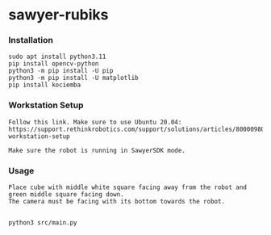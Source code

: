 # sawyer-rubiks

### Installation
```
sudo apt install python3.11
pip install opencv-python
python3 -m pip install -U pip
python3 -m pip install -U matplotlib
pip install kociemba
```

### Workstation Setup
```
Follow this link. Make sure to use Ubuntu 20.04: 
https://support.rethinkrobotics.com/support/solutions/articles/80000980134-workstation-setup

Make sure the robot is running in SawyerSDK mode.
```

### Usage
```
Place cube with middle white square facing away from the robot and green middle square facing down.
The camera must be facing with its bottom towards the robot.


python3 src/main.py
```
